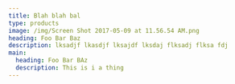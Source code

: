 ```yaml
---
title: Blah blah bal
type: products
image: /img/Screen Shot 2017-05-09 at 11.56.54 AM.png
heading: Foo Bar Baz
description: lksadjf lkasdjf lksajdf lksdaj flksadj flksa fdj
main:
  heading: Foo Bar BAz
  description: This is i a thing
---
```


